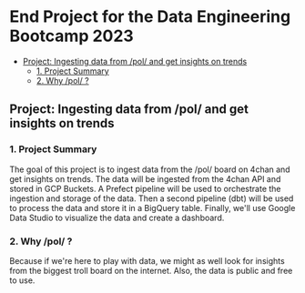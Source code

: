 # End Project for the Data Engineering Bootcamp 2023 <!-- omit in toc -->

- [Project: Ingesting data from /pol/ and get insights on trends](#project-ingesting-data-from-pol-and-get-insights-on-trends)
  - [1. Project Summary](#1-project-summary)
  - [2. Why /pol/ ?](#2-why-pol-)


## Project: Ingesting data from /pol/ and get insights on trends

### 1. Project Summary

The goal of this project is to ingest data from the /pol/ board on 4chan and get insights on trends. The data will be ingested from the 4chan API and stored in GCP Buckets. A Prefect pipeline will be used to orchestrate the ingestion and storage of the data. Then a second pipeline (dbt) will be used to process the data and store it in a BigQuery table. Finally, we'll use Google Data Studio to visualize the data and create a dashboard.

### 2. Why /pol/ ?

Because if we're here to play with data, we might as well look for insights from the biggest troll board on the internet. Also, the data is public and free to use.

